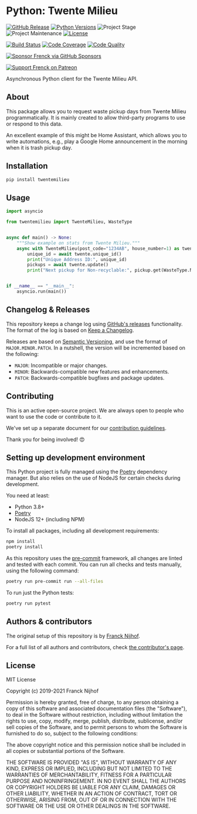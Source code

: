 # Python: Twente Milieu

[![GitHub Release][releases-shield]][releases]
[![Python Versions][python-versions-shield]][pypi]
![Project Stage][project-stage-shield]
![Project Maintenance][maintenance-shield]
[![License][license-shield]](LICENSE.md)

[![Build Status][build-shield]][build]
[![Code Coverage][codecov-shield]][codecov]
[![Code Quality][code-quality-shield]][code-quality]

[![Sponsor Frenck via GitHub Sponsors][github-sponsors-shield]][github-sponsors]

[![Support Frenck on Patreon][patreon-shield]][patreon]

Asynchronous Python client for the Twente Milieu API.

## About

This package allows you to request waste pickup days from Twente Milieu
programmatically. It is mainly created to allow third-party programs to use
or respond to this data.

An excellent example of this might be Home Assistant, which allows you to write
automations, e.g., play a Google Home announcement in the morning when it is
trash pickup day.

## Installation

```bash
pip install twentemilieu
```

## Usage

```python
import asyncio

from twentemilieu import TwenteMilieu, WasteType


async def main() -> None:
    """Show example on stats from Twente Milieu."""
    async with TwenteMilieu(post_code="1234AB", house_number=1) as twente:
        unique_id = await twente.unique_id()
        print("Unique Address ID:", unique_id)
        pickups = await twente.update()
        print("Next pickup for Non-recyclable:", pickup.get(WasteType.NON_RECYCLABLE))


if __name__ == "__main__":
    asyncio.run(main())
```

## Changelog & Releases

This repository keeps a change log using [GitHub's releases][releases]
functionality. The format of the log is based on
[Keep a Changelog][keepchangelog].

Releases are based on [Semantic Versioning][semver], and use the format
of ``MAJOR.MINOR.PATCH``. In a nutshell, the version will be incremented
based on the following:

- ``MAJOR``: Incompatible or major changes.
- ``MINOR``: Backwards-compatible new features and enhancements.
- ``PATCH``: Backwards-compatible bugfixes and package updates.

## Contributing

This is an active open-source project. We are always open to people who want to
use the code or contribute to it.

We've set up a separate document for our
[contribution guidelines](CONTRIBUTING.md).

Thank you for being involved! :heart_eyes:

## Setting up development environment

This Python project is fully managed using the [Poetry][poetry] dependency manager. But also relies on the use of NodeJS for certain checks during development.

You need at least:

- Python 3.8+
- [Poetry][poetry-install]
- NodeJS 12+ (including NPM)

To install all packages, including all development requirements:

```bash
npm install
poetry install
```

As this repository uses the [pre-commit][pre-commit] framework, all changes
are linted and tested with each commit. You can run all checks and tests
manually, using the following command:

```bash
poetry run pre-commit run --all-files
```

To run just the Python tests:

```bash
poetry run pytest
```

## Authors & contributors

The original setup of this repository is by [Franck Nijhof][frenck].

For a full list of all authors and contributors,
check [the contributor's page][contributors].

## License

MIT License

Copyright (c) 2019-2021 Franck Nijhof

Permission is hereby granted, free of charge, to any person obtaining a copy
of this software and associated documentation files (the "Software"), to deal
in the Software without restriction, including without limitation the rights
to use, copy, modify, merge, publish, distribute, sublicense, and/or sell
copies of the Software, and to permit persons to whom the Software is
furnished to do so, subject to the following conditions:

The above copyright notice and this permission notice shall be included in all
copies or substantial portions of the Software.

THE SOFTWARE IS PROVIDED "AS IS", WITHOUT WARRANTY OF ANY KIND, EXPRESS OR
IMPLIED, INCLUDING BUT NOT LIMITED TO THE WARRANTIES OF MERCHANTABILITY,
FITNESS FOR A PARTICULAR PURPOSE AND NONINFRINGEMENT. IN NO EVENT SHALL THE
AUTHORS OR COPYRIGHT HOLDERS BE LIABLE FOR ANY CLAIM, DAMAGES OR OTHER
LIABILITY, WHETHER IN AN ACTION OF CONTRACT, TORT OR OTHERWISE, ARISING FROM,
OUT OF OR IN CONNECTION WITH THE SOFTWARE OR THE USE OR OTHER DEALINGS IN THE
SOFTWARE.

[build-shield]: https://github.com/frenck/python-twentemilieu/workflows/Continuous%20Integration/badge.svg
[build]: https://github.com/frenck/python-twentemilieu/actions
[code-quality-shield]: https://img.shields.io/lgtm/grade/python/g/frenck/python-twentemilieu.svg?logo=lgtm&logoWidth=18
[code-quality]: https://lgtm.com/projects/g/frenck/python-twentemilieu/context:python
[codecov-shield]: https://codecov.io/gh/frenck/python-twentemilieu/branch/master/graph/badge.svg
[codecov]: https://codecov.io/gh/frenck/python-twentemilieu
[commits-shield]: https://img.shields.io/github/commit-activity/y/frenck/python-twentemilieu.svg
[commits]: https://github.com/frenck/python-twentemilieu/commits/master
[contributors]: https://github.com/frenck/python-twentemilieu/graphs/contributors
[frenck]: https://github.com/frenck
[github-sponsors-shield]: https://frenck.dev/wp-content/uploads/2019/12/github_sponsor.png
[github-sponsors]: https://github.com/sponsors/frenck
[keepchangelog]: http://keepachangelog.com/en/1.0.0/
[license-shield]: https://img.shields.io/github/license/frenck/python-twentemilieu.svg
[maintenance-shield]: https://img.shields.io/maintenance/yes/2021.svg
[patreon-shield]: https://frenck.dev/wp-content/uploads/2019/12/patreon.png
[patreon]: https://www.patreon.com/frenck
[poetry-install]: https://python-poetry.org/docs/#installation
[poetry]: https://python-poetry.org
[pre-commit]: https://pre-commit.com/
[project-stage-shield]: https://img.shields.io/badge/project%20stage-experimental-yellow.svg
[python-versions-shield]: https://img.shields.io/pypi/pyversions/twentemilieu
[pypi]: https://pypi.org/project/twentemilieu
[releases-shield]: https://img.shields.io/github/release/frenck/python-twentemilieu.svg
[releases]: https://github.com/frenck/python-twentemilieu/releases
[semver]: http://semver.org/spec/v2.0.0.html
